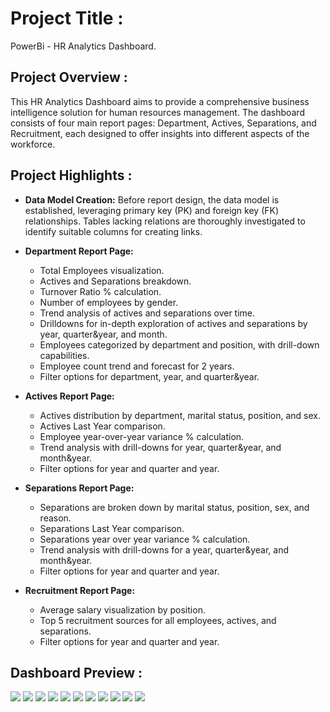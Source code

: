 # Project Title :

PowerBi - HR Analytics Dashboard.

## Project Overview :
This HR Analytics Dashboard aims to provide a comprehensive business intelligence solution for human resources management. The dashboard consists of four main report pages: Department, Actives, Separations, and Recruitment, each designed to offer insights into different aspects of the workforce.

## Project Highlights :

- **Data Model Creation:** Before report design, the data model is established, leveraging primary key (PK) and foreign key (FK) relationships.
   Tables lacking relations are thoroughly investigated to identify suitable columns for creating links.

- **Department Report Page:**
  - Total Employees visualization.
  - Actives and Separations breakdown.
  - Turnover Ratio % calculation.
  - Number of employees by gender.
  - Trend analysis of actives and separations over time.
  - Drilldowns for in-depth exploration of actives and separations by year, quarter&year, and month.
  - Employees categorized by department and position, with drill-down capabilities.
  - Employee count trend and forecast for 2 years.
  - Filter options for department, year, and quarter&year.

- **Actives Report Page:**
  - Actives distribution by department, marital status, position, and sex.
  - Actives Last Year comparison.
  - Employee year-over-year variance % calculation.
  - Trend analysis with drill-downs for year, quarter&year, and month&year.
  - Filter options for year and quarter and year.

- **Separations Report Page:**
  - Separations are broken down by marital status, position, sex, and reason.
  - Separations Last Year comparison.
  - Separations year over year variance % calculation.
  - Trend analysis with drill-downs for a year, quarter&year, and month&year.
  - Filter options for year and quarter and year.

- **Recruitment Report Page:**
  - Average salary visualization by position.
  - Top 5 recruitment sources for all employees, actives, and separations.
  - Filter options for year and quarter and year.

## Dashboard Preview :

<img src="Images/HR Dashboard-1.png">
<img src="Images/HR Dashboard-2.png">
<img src="Images/HR Dashboard-3.png">
<img src="Images/HR Dashboard-4.png">
<img src="Images/HR Dashboard-5.png">
<img src="Images/HR Dashboard-6.png">
<img src="Images/HR Dashboard-7.png">
<img src="Images/HR Dashboard-8.png">
<img src="Images/HR Dashboard-9.png">
<img src="Images/HR Dashboard-10.png">
<img src="Images/HR Dashboard-11.png">
